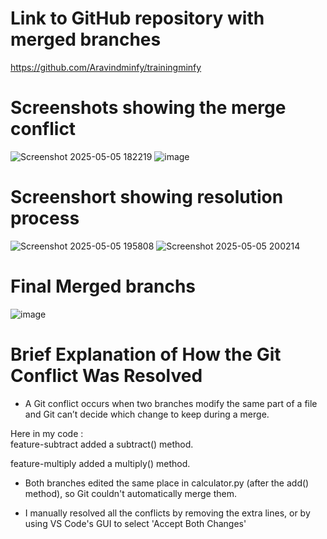# Link to GitHub repository with merged branches 
https://github.com/Aravindminfy/trainingminfy

# Screenshots showing the merge conflict
![Screenshot 2025-05-05 182219](https://github.com/user-attachments/assets/0dda5617-311e-4d02-883a-e589ca55e355)
![image](https://github.com/user-attachments/assets/82db53c3-7a88-4891-9a6d-4bd9f7bb5fc8)


# Screenshort showing  resolution process
![Screenshot 2025-05-05 195808](https://github.com/user-attachments/assets/51dbfe7b-3027-471c-9be4-c49310cc024e)
![Screenshot 2025-05-05 200214](https://github.com/user-attachments/assets/e27da1cc-ca2f-4a57-a843-a58c033ace26)

# Final Merged branchs 
![image](https://github.com/user-attachments/assets/e32d1c87-c183-4a2f-8227-8bb65c707173)


# Brief Explanation of How the Git Conflict Was Resolved
* A Git conflict occurs when two branches modify the same part of a file and Git can’t decide which change to keep during a merge.

Here in my code : <br>
 feature-subtract added a subtract() method.

 feature-multiply added a multiply() method.

* Both branches edited the same place in calculator.py (after the add() method), so Git couldn't automatically merge them.

* I manually resolved all the conflicts by removing the extra lines, or by using VS Code's GUI to select 'Accept Both Changes'
